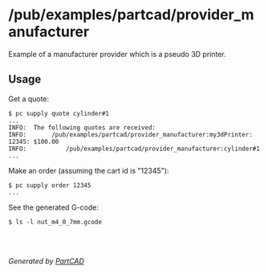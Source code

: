 # /pub/examples/partcad/provider_manufacturer

Example of a manufacturer provider which is a pseudo 3D printer.

## Usage
Get a quote:
```shell
$ pc supply quote cylinder#1
...
INFO:  The following quotes are received:
INFO:  		/pub/examples/partcad/provider_manufacturer:my3dPrinter: 12345: $100.00
INFO:  			/pub/examples/partcad/provider_manufacturer:cylinder#1
...
```

Make an order (assuming the cart id is "12345"):
```shell
$ pc supply order 12345
...
```

See the generated G-code:
```shell
$ ls -l nut_m4_0_7mm.gcode
```


<br/><br/>

*Generated by [PartCAD](https://partcad.org/)*

